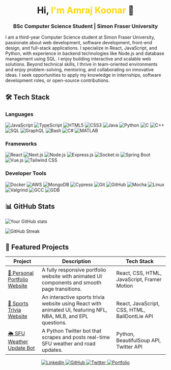 <h1 align="center">Hi, <span style="color:gold;">I'm Amraj Koonar</span> 👋</h1>

<h3 align="center">BSc Computer Science Student | Simon Fraser University</h3>

I am a third-year Computer Science student at Simon Fraser University, passionate about web development, software development, front-end design, and full-stack applications. I specialize in React, JavaScript, and Python, with experience in backend technologies like Node.js and database management using SQL. I enjoy building interactive and scalable web solutions. Beyond technical skills, I thrive in team-oriented environments and enjoy problem-solving, mentoring, and collaborating on innovative ideas. I seek opportunities to apply my knowledge in internships, software development roles, or open-source contributions.

## 🛠️ Tech Stack

### **Languages**
![JavaScript](https://img.shields.io/badge/JavaScript-F7DF1E?style=for-the-badge&logo=javascript&logoColor=black)
![TypeScript](https://img.shields.io/badge/TypeScript-3178C6?style=for-the-badge&logo=typescript&logoColor=white)
![HTML5](https://img.shields.io/badge/HTML5-E34F26?style=for-the-badge&logo=html5&logoColor=white)
![CSS3](https://img.shields.io/badge/CSS3-1572B6?style=for-the-badge&logo=css3&logoColor=white)
![Java](https://img.shields.io/badge/Java-007396?style=for-the-badge&logo=java&logoColor=white)
![Python](https://img.shields.io/badge/Python-3776AB?style=for-the-badge&logo=python&logoColor=white)
![C](https://img.shields.io/badge/C-00599C?style=for-the-badge&logo=c&logoColor=white)
![C++](https://img.shields.io/badge/C++-00599C?style=for-the-badge&logo=c%2B%2B&logoColor=white)
![SQL](https://img.shields.io/badge/PostgreSQL-4169E1?style=for-the-badge&logo=postgresql&logoColor=white)
![GraphQL](https://img.shields.io/badge/GraphQL-E10098?style=for-the-badge&logo=graphql&logoColor=white)
![Bash](https://img.shields.io/badge/Bash-121011?style=for-the-badge&logo=gnu-bash&logoColor=white)
![C#](https://img.shields.io/badge/C%23-239120?style=for-the-badge&logo=c-sharp&logoColor=white)
![MATLAB](https://img.shields.io/badge/MATLAB-0076A8?style=for-the-badge&logo=MathWorks&logoColor=white)


### **Frameworks**
![React](https://img.shields.io/badge/React-20232A?style=for-the-badge&logo=react&logoColor=61DAFB)
![Next.js](https://img.shields.io/badge/Next.js-000000?style=for-the-badge&logo=next.js&logoColor=white)
![Node.js](https://img.shields.io/badge/Node.js-339933?style=for-the-badge&logo=nodedotjs&logoColor=white)
![Express.js](https://img.shields.io/badge/Express.js-000000?style=for-the-badge&logo=express&logoColor=white)
![Socket.io](https://img.shields.io/badge/Socket.io-010101?style=for-the-badge&logo=socket.io&logoColor=white)
![Spring Boot](https://img.shields.io/badge/Spring_Boot-6DB33F?style=for-the-badge&logo=spring-boot&logoColor=white)
![Vue.js](https://img.shields.io/badge/Vue.js-35495E?style=for-the-badge&logo=vue.js&logoColor=4FC08D)
![Tailwind CSS](https://img.shields.io/badge/Tailwind_CSS-38B2AC?style=for-the-badge&logo=tailwind-css&logoColor=white)


### **Developer Tools**
![Docker](https://img.shields.io/badge/Docker-2496ED?style=for-the-badge&logo=docker&logoColor=white)
![AWS](https://img.shields.io/badge/AWS-232F3E?style=for-the-badge&logo=amazon-aws&logoColor=white)
![MongoDB](https://img.shields.io/badge/MongoDB-47A248?style=for-the-badge&logo=mongodb&logoColor=white)
![Cypress](https://img.shields.io/badge/Cypress-17202C?style=for-the-badge&logo=cypress&logoColor=white)
![Git](https://img.shields.io/badge/Git-F05032?style=for-the-badge&logo=git&logoColor=white)
![GitHub](https://img.shields.io/badge/GitHub-181717?style=for-the-badge&logo=github&logoColor=white)
![Mocha](https://img.shields.io/badge/Mocha-8D6748?style=for-the-badge&logo=mocha&logoColor=white)
![Linux](https://img.shields.io/badge/Linux-FCC624?style=for-the-badge&logo=linux&logoColor=black)
![Valgrind](https://img.shields.io/badge/Valgrind-3E8EDE?style=for-the-badge&logo=valgrind&logoColor=white)
![GCC](https://img.shields.io/badge/GCC-00599C?style=for-the-badge&logo=gnu&logoColor=white)
![GDB](https://img.shields.io/badge/GDB-00599C?style=for-the-badge&logo=gnu&logoColor=white)

## 📊 GitHub Stats
![Your GitHub stats](https://github-readme-stats.vercel.app/api?username=AmrajKoonar&show_icons=true&theme=tokyonight)

![GitHub Streak](https://github-readme-streak-stats.herokuapp.com/?user=AmrajKoonar&theme=tokyonight)

## 🚀 Featured Projects

| **Project** | **Description** | **Tech Stack** |
|------------|---------------|---------------|
| [🎨 Personal Portfolio Website](https://github.com/yourusername/portfolio) | A fully responsive portfolio website with animated UI components and smooth page transitions. | React, CSS, HTML, JavaScript, Framer Motion |
| [🏀 Sports Trivia Website](https://github.com/yourusername/sports-trivia) | An interactive sports trivia website using React with animated UI, featuring NFL, NBA, MLB, and EPL questions. | React, JavaScript, CSS, HTML, BallDontLie API |
| [🌦️ SFU Weather Update Bot](https://github.com/yourusername/sfu-weather-bot) | A Python Twitter bot that scrapes and posts real-time SFU weather and road updates. | Python, BeautifulSoup API, Twitter API |

<p align="center">
  <a href="https://www.linkedin.com/in/amraj-koonar/" target="_blank">
    <img src="https://img.shields.io/badge/LinkedIn-0A66C2?style=for-the-badge&logo=linkedin&logoColor=white" alt="LinkedIn">
  </a>
  <a href="https://github.com/amrajkoonar" target="_blank">
    <img src="https://img.shields.io/badge/GitHub-181717?style=for-the-badge&logo=github&logoColor=white" alt="GitHub">
  </a>
  <a href="https://twitter.com/amrajkoonar" target="_blank">
    <img src="https://img.shields.io/badge/Twitter-1DA1F2?style=for-the-badge&logo=twitter&logoColor=white" alt="Twitter">
  </a>
  <a href="https://amrajkoonar.github.io/" target="_blank">
    <img src="https://img.shields.io/badge/Portfolio-FF5722?style=for-the-badge&logo=web&logoColor=white" alt="Portfolio">
  </a>
</p>


